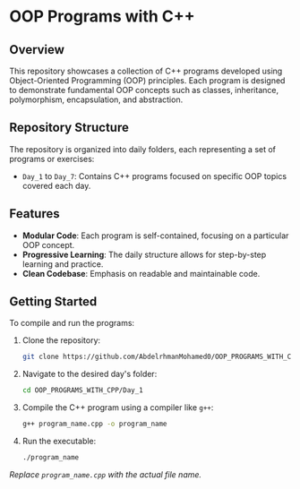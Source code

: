 # OOP Programs with C++

## Overview

This repository showcases a collection of C++ programs developed using Object-Oriented Programming (OOP) principles. Each program is designed to demonstrate fundamental OOP concepts such as classes, inheritance, polymorphism, encapsulation, and abstraction.

## Repository Structure

The repository is organized into daily folders, each representing a set of programs or exercises:

* `Day_1` to `Day_7`: Contains C++ programs focused on specific OOP topics covered each day.

## Features

* **Modular Code**: Each program is self-contained, focusing on a particular OOP concept.
* **Progressive Learning**: The daily structure allows for step-by-step learning and practice.
* **Clean Codebase**: Emphasis on readable and maintainable code.

## Getting Started

To compile and run the programs:

1. Clone the repository:

   ```bash
   git clone https://github.com/AbdelrhmanMohamed0/OOP_PROGRAMS_WITH_CPP.git
   ```

2. Navigate to the desired day's folder:

   ```bash
   cd OOP_PROGRAMS_WITH_CPP/Day_1
   ```

3. Compile the C++ program using a compiler like `g++`:

   ```bash
   g++ program_name.cpp -o program_name
   ```

4. Run the executable:

   ```bash
   ./program_name
   ```

*Replace `program_name.cpp` with the actual file name.*

